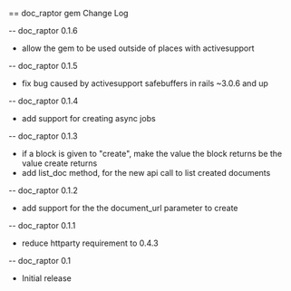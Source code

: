 == doc_raptor gem Change Log

-- doc_raptor 0.1.6
* allow the gem to be used outside of places with activesupport

-- doc_raptor 0.1.5
* fix bug caused by activesupport safebuffers in rails ~3.0.6 and up

-- doc_raptor 0.1.4
* add support for creating async jobs

-- doc_raptor 0.1.3
* if a block is given to "create", make the value the block returns be the
  value create returns
* add list_doc method, for the new api call to list created documents

-- doc_raptor 0.1.2
* add support for the the document_url parameter to create

-- doc_raptor 0.1.1
* reduce httparty requirement to 0.4.3

-- doc_raptor 0.1
* Initial release
